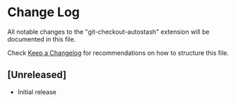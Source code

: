 # Change Log

All notable changes to the "git-checkout-autostash" extension will be documented in this file.

Check [Keep a Changelog](http://keepachangelog.com/) for recommendations on how to structure this file.

## [Unreleased]

- Initial release